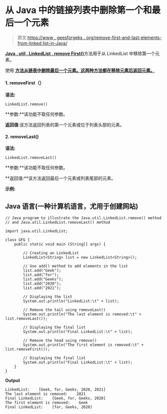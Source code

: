 # 从 Java 中的链接列表中删除第一个和最后一个元素

> 原文:[https://www . geesforgeks . org/remove-first-and-last-elements-from-linked list-in-Java/](https://www.geeksforgeeks.org/remove-first-and-last-elements-from-linkedlist-in-java/)

[**Java . util . LinkedList . remove First()**](https://www.geeksforgeeks.org/linkedlist-removefirst-method-in-java/)方法用于从 LinkedList 中移除第一个元素。

使用 [**方法从链表中删除最后一个元素。这两种方法都在移除元素后返回元素。**](https://www.geeksforgeeks.org/linkedlist-removelast-method-in-java/)

#### 1. removeFirst（）

**语法:**

```
LinkedList.remove()
```

**参数:**该功能不取任何参数。

**返回值**:该方法返回列表的第一个元素或位于列表头部的元素。

#### 2\. removeLast()

**语法:**

```
LinkedList.removeLast()
```

**参数:**该功能不取任何参数。

**返回值:**该方法返回最后一个元素或列表尾部的元素。

**示例:**

## Java 语言(一种计算机语言，尤用于创建网站)

```
// Java program to illustrate the Java.util.LinkedList.remove() method
// and Java.util.LinkedList.removeLast() method

import java.util.LinkedList;

class GFG {
    public static void main (String[] args) {

        // Creating an LinkedList
        LinkedList<String> list = new LinkedList<String>();

        // Use add() method to add elements in the list
        list.add("Geek");
        list.add("for");
        list.add("Geeks");
        list.add("2020");
        list.add("2021");

        // Displaying the list
        System.out.println("LinkedList:\t" + list);

        // Remove the tail using removeLast()
        System.out.println("The last element is removed:\t" + list.removeLast());

        // Displaying the final list
        System.out.println("Final LinkedList:\t" + list);

        // Remove the head using remove()
        System.out.println("The first element is removed:\t" + list.removeFirst());

        // Displaying the final list
        System.out.println("Final LinkedList:\t" + list);
    }
}
```

**Output**

```
LinkedList:    [Geek, for, Geeks, 2020, 2021]
The last element is removed:    2021
Final LinkedList:    [Geek, for, Geeks, 2020]
The first element is removed:    Geek
Final LinkedList:    [for, Geeks, 2020]

```